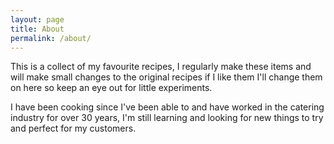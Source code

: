 ```yaml
---
layout: page
title: About
permalink: /about/
---
```


<p>This is a collect of my favourite recipes, I regularly make these items and will make small changes to the original recipes if I like them I'll change them on here so keep an eye out for little experiments.</p>

I have been cooking since I've been able to and have worked in the catering industry for over 30 years, I'm still learning and looking for new things to try and perfect for my customers.
